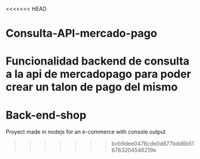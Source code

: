<<<<<<< HEAD
# Consulta-API-mercado-pago
Funcionalidad backend de consulta a la api de mercadopago para poder crear un talon de pago del mismo
=======
# Back-end-shop
Proyect made in nodejs for an e-commerce with console output 
>>>>>>> bcb9dee0476cde0d877bdd6b516763204546219e
